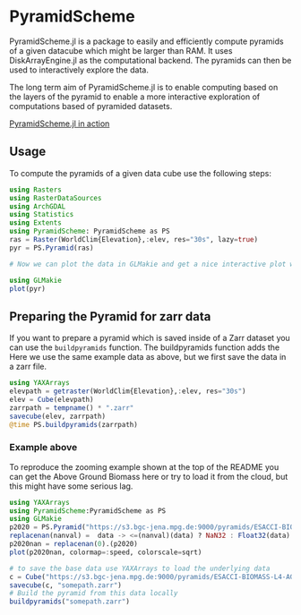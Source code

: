 # PyramidScheme

PyramidScheme.jl is a package to easily and efficiently compute pyramids of a given datacube which might be larger than RAM.
It uses DiskArrayEngine.jl as the computational backend.
The pyramids can then be used to interactively explore the data.

The long term aim of PyramidScheme.jl is to enable computing based on the layers of the pyramid to enable a more interactive exploration of computations based of pyramided datasets. 

[PyramidScheme.jl in action](https://github.com/JuliaDataCubes/PyramidScheme.jl/assets/17124431/63166348-7b18-4af1-b6bb-4eb0af2def9e)


## Usage

To compute the pyramids of a given data cube use the following steps:

```julia
using Rasters
using RasterDataSources
using ArchGDAL
using Statistics
using Extents
using PyramidScheme: PyramidScheme as PS
ras = Raster(WorldClim{Elevation},:elev, res="30s", lazy=true)
pyr = PS.Pyramid(ras)

# Now we can plot the data in GLMakie and get a nice interactive plot which uses the pyramids to provide a nice smooth experience by only loading the pixels which can fit into the Makie axis from an appropriate pyramid.

using GLMakie
plot(pyr)
```

## Preparing the Pyramid for zarr data
If you want to prepare a pyramid which is saved inside of a Zarr dataset you can use the `buildpyramids` function. The buildpyramids function adds the 
Here we use the same example data as above, but we first save the data in a zarr file.

```julia
using YAXArrays
elevpath = getraster(WorldClim{Elevation},:elev, res="30s")
elev = Cube(elevpath)
zarrpath = tempname() * ".zarr"
savecube(elev, zarrpath)
@time PS.buildpyramids(zarrpath)
```

### Example above

To reproduce the zooming example shown at the top of the README you can get the Above Ground Biomass here or try to load it from the cloud, but this might have some serious lag.
```julia
using YAXArrays
using PyramidScheme:PyramidScheme as PS
using GLMakie
p2020 = PS.Pyramid("https://s3.bgc-jena.mpg.de:9000/pyramids/ESACCI-BIOMASS-L4-AGB-MERGED-100m-2020-fv4.0.zarr")
replacenan(nanval) =  data -> <=(nanval)(data) ? NaN32 : Float32(data)
p2020nan = replacenan(0).(p2020)
plot(p2020nan, colormap=:speed, colorscale=sqrt)

# to save the base data use YAXArrays to load the underlying data
c = Cube("https://s3.bgc-jena.mpg.de:9000/pyramids/ESACCI-BIOMASS-L4-AGB-MERGED-100m-2020-fv4.0.zarr")
savecube(c, "somepath.zarr")
# Build the pyramid from this data locally
buildpyramids("somepath.zarr")
```
